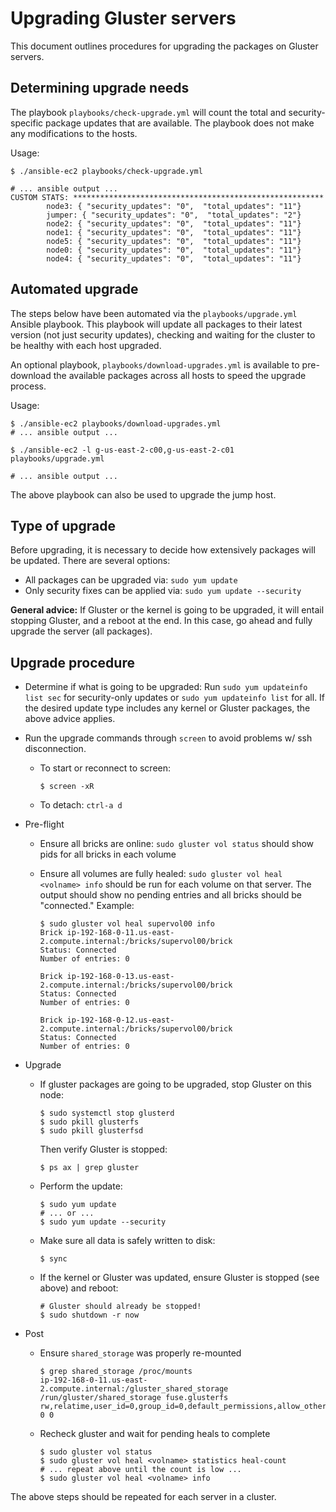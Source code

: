 # Upgrading Gluster servers

This document outlines procedures for upgrading the packages on Gluster servers.

## Determining upgrade needs

The playbook `playbooks/check-upgrade.yml` will count the total and
security-specific package updates that are available. The playbook does not
make any modifications to the hosts.

Usage:

```shell
$ ./ansible-ec2 playbooks/check-upgrade.yml

# ... ansible output ...
CUSTOM STATS: ********************************************************
        node3: { "security_updates": "0",  "total_updates": "11"}
        jumper: { "security_updates": "0",  "total_updates": "2"}
        node2: { "security_updates": "0",  "total_updates": "11"}
        node1: { "security_updates": "0",  "total_updates": "11"}
        node5: { "security_updates": "0",  "total_updates": "11"}
        node0: { "security_updates": "0",  "total_updates": "11"}
        node4: { "security_updates": "0",  "total_updates": "11"}
```

## Automated upgrade

The steps below have been automated via the `playbooks/upgrade.yml` Ansible
playbook. This playbook will update all packages to their latest version (not
just security updates), checking and waiting for the cluster to be healthy with
each host upgraded.

An optional playbook, `playbooks/download-upgrades.yml` is available to
pre-download the available packages across all hosts to speed the upgrade
process.

Usage:

```shell
$ ./ansible-ec2 playbooks/download-upgrades.yml
# ... ansible output ...

$ ./ansible-ec2 -l g-us-east-2-c00,g-us-east-2-c01 playbooks/upgrade.yml

# ... ansible output ...
```

The above playbook can also be used to upgrade the jump host.

## Type of upgrade

Before upgrading, it is necessary to decide how extensively packages will be
updated. There are several options:

- All packages can be upgraded via: `sudo yum update`
- Only security fixes can be applied via: `sudo yum update --security`

__General advice:__ If Gluster or the kernel is going to be upgraded, it will
entail stopping Gluster, and a reboot at the end. In this case, go ahead and
fully upgrade the server (all packages).

## Upgrade procedure

- Determine if what is going to be upgraded: Run `sudo yum updateinfo list sec`
  for security-only updates or `sudo yum updateinfo list` for all. If the
  desired update type includes any kernel or Gluster packages, the above advice
  applies.
- Run the upgrade commands through `screen` to avoid problems w/ ssh
  disconnection.
  - To start or reconnect to screen:

    ```shell
    $ screen -xR
    ```

  - To detach: `ctrl-a d`
- Pre-flight
  - Ensure all bricks are online: `sudo gluster vol status` should show pids for
    all bricks in each volume
  - Ensure all volumes are fully healed: `sudo gluster vol heal <volname> info`
    should be run for each volume on that server. The output should show no
    pending entries and all bricks should be "connected." Example:

    ```shell
    $ sudo gluster vol heal supervol00 info
    Brick ip-192-168-0-11.us-east-2.compute.internal:/bricks/supervol00/brick
    Status: Connected
    Number of entries: 0

    Brick ip-192-168-0-13.us-east-2.compute.internal:/bricks/supervol00/brick
    Status: Connected
    Number of entries: 0

    Brick ip-192-168-0-12.us-east-2.compute.internal:/bricks/supervol00/brick
    Status: Connected
    Number of entries: 0
    ```

- Upgrade
  - If gluster packages are going to be upgraded, stop Gluster on this node:

    ```shell
    $ sudo systemctl stop glusterd
    $ sudo pkill glusterfs
    $ sudo pkill glusterfsd
    ```

    Then verify Gluster is stopped:

    ```shell
    $ ps ax | grep gluster
    ```

  - Perform the update:

    ```shell
    $ sudo yum update
    # ... or ...
    $ sudo yum update --security
    ```

  - Make sure all data is safely written to disk:

    ```shell
    $ sync
    ```

  - If the kernel or Gluster was updated, ensure Gluster is stopped (see above)
    and reboot:

    ```shell
    # Gluster should already be stopped!
    $ sudo shutdown -r now
    ```

- Post
  - Ensure `shared_storage` was properly re-mounted

    ```shell
    $ grep shared_storage /proc/mounts
    ip-192-168-0-11.us-east-2.compute.internal:/gluster_shared_storage /run/gluster/shared_storage fuse.glusterfs rw,relatime,user_id=0,group_id=0,default_permissions,allow_other,max_read=131072 0 0
    ```

  - Recheck gluster and wait for pending heals to complete

    ```shell
    $ sudo gluster vol status
    $ sudo gluster vol heal <volname> statistics heal-count
    # ... repeat above until the count is low ...
    $ sudo gluster vol heal <volname> info
    ```

The above steps should be repeated for each server in a cluster.
